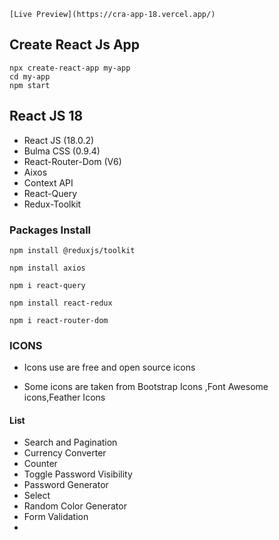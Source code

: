 

    [Live Preview](https://cra-app-18.vercel.app/)  

  
## Create React Js App
   
    npx create-react-app my-app
    cd my-app
    npm start


##	React JS	18

- React JS (18.0.2)
- Bulma CSS (0.9.4)
- React-Router-Dom (V6) 
- Aixos
- Context API
- React-Query
- Redux-Toolkit


### Packages Install 

    npm install @reduxjs/toolkit

    npm install axios

    npm i react-query

    npm install react-redux

    npm i react-router-dom


### ICONS 

 - Icons use are free and open source icons

 - Some icons are taken from Bootstrap Icons ,Font Awesome icons,Feather Icons


#### List 

 - Search and Pagination
 - Currency Converter
 - Counter
 - Toggle Password Visibility 
 - Password Generator
 - Select 
 - Random Color Generator
 - Form Validation
 - 


